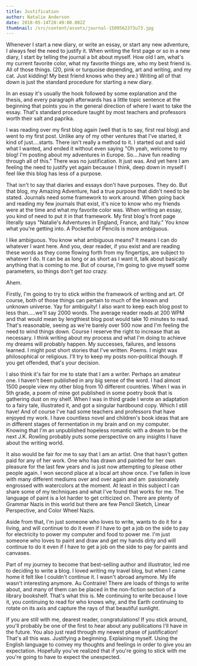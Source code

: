 ```yaml
---
title: Justification
author: Natalie Anderson
date: 2018-05-14T20:49:00.002Z
thumbnail: /src/content/assets/journal-1509562373u73.jpg
---
```

Whenever I start a new diary, or write an essay, or start any new adventure, I always feel the need to justify it. When writing the first page or so in a new diary, I start by telling the journal a bit about myself. How old I am, what's my current favorite color, what my favorite things are, who my best friend is. All of those things. (20, pink or turquoise depending, art and writing, and my cat. Just kidding! My best friend knows who they are.) Writing all of that down is just the standard procedure for starting a new diary.

In an essay it's usually the hook followed by some explanation and the thesis, and every paragraph afterwards has a little topic sentence at the beginning that points you in the general direction of where I want to take the essay. That's standard procedure taught by most teachers and professors worth their salt and paprika.

I was reading over my first blog again (well that is to say, first real blog) and went to my first post. Unlike any of my other ventures that I've started, it kind of just....starts. There isn't really a method to it. I started out and said what I wanted, and ended it without even saying "Oh yeah, welcome to my blog! I'm posting about my adventures in Europe. So....have fun reading through all of this." There was no justification. It just was. And yet here I am feeling the need to justify yet again because I think, deep down in myself I feel like this blog has less of a purpose.

That isn't to say that diaries and essays don't have purposes. They do. But that blog, my Amazing Adventure, had a true purpose that didn't need to be stated. Journals need some framework to work around. When going back and reading my few journals that exist, it's nice to know who my friends were at the time and what my favorite color was. When writing an essay, you kind of need to put it in that framework. My first blog's front page literally says "Natalie's Adventures in England, France, and Italy." You know what you're getting into. A Pocketful of Pencils is more ambiguous.

I like ambiguous. You know what ambiguous means? It means I can do whatever I want here. And you, dear reader, if you exist and are reading these words as they come flowing forth from my fingertips, are subject to whatever I do. It can be as long or as short as I want it, talk about basically anything that is coming to me. But of course, I'm going to give myself some parameters, so things don't get *too* crazy.

Ahem.

Firstly, I'm going to try to stick within the framework of writing and art. Of course, both of those things can pertain to much of the known and unknown universe. Yay for ambiguity! I also want to keep each blog post to less than.....we'll say 2000 words. The average reader reads at 200 WPM and that would mean by lengthiest blog post would take 10 minutes to read. That's reasonable, seeing as we're barely over 500 now and I'm feeling the need to wind things down. Course I reserve the right to increase that as necessary. I think writing about my process and what I'm doing to achieve my dreams will probably happen. My successes, failures, and lessons learned. I might post short stories that I've written. Poems. I might wax philosophical or religious. I'll try to keep my posts non-political though. If you get offended, that's your decision.

I also think it's fair for me to state that I am a writer. Perhaps an amateur one. I haven't been published in any big sense of the word. I had almost 1500 people view my other blog from 10 different countries. When I was in 5th grade, a poem of mine got published in some poetry book that is gathering dust on my shelf. When I was in third grade I wrote an adaptation to a fairy tale, illustrated it, and got a singular hardbound copy. Which I still have! And of course I've had some teachers and professors that have enjoyed my work. I have countless novel and children's book ideas that are in different stages of fermentation in my brain and on my computer. Knowing that I'm an unpublished hopeless romantic with a dream to be the next J.K. Rowling probably puts some perspective on any insights I have about the writing world.

It also would be fair for me to say that I am an artist. One that hasn't gotten paid for any of her work. One who has drawn and painted for her own pleasure for the last few years and is just now attempting to please other people again. I won second place at a local art show once. I've fallen in love with many different mediums over and over again and am&nbsp; passionately engrossed with watercolors at the moment. At least in this subject I can share some of my techniques and what I've found that works for me. The language of paint is a lot harder to get criticized on. There are plenty of Grammar Nazis in this world but there are few Pencil Sketch, Linear Perspective, and Color Wheel Nazis.

Aside from that, I'm just someone who loves to write, wants to do it for a living, and will continue to do it even if I have to get a job on the side to pay for electricity to power my computer and food to power me. I'm just someone who loves to paint and draw and get my hands dirty and will continue to do it even if I have to get a job on the side to pay for paints and canvases.

Part of my journey to become that best-selling author and illustrator, led me to deciding to write a blog. I loved writing my travel blog, but when I came home it felt like I couldn't continue it. I wasn't abroad anymore. My life wasn't interesting anymore. Au Contraire! There are loads of things to write about, and many of them can be placed in the non-fiction section of a library bookshelf. That's what this is. Me continuing to write because I love it, you continuing to read for who knows why, and the Earth continuing to rotate on its axis and capture the rays of that beautiful sunlight.

If you are still with me, dearest reader, congratulations! If you stick around, you'll probably be one of the first to hear about any publications I'll have in the future. You also just read through my newest phase of justification! That's all this was. Justifying a beginning. Explaining myself. Using the English language to convey my thoughts and feelings in order to give you an expectation. Hopefully you've realized that if you're going to stick with me you're going to have to expect the unexpected.